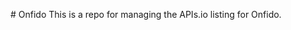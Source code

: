 #   O n f i d o 
 T h i s   i s   a   r e p o   f o r   m a n a g i n g   t h e   A P I s . i o   l i s t i n g   f o r   O n f i d o . 